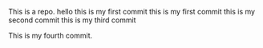This is a repo.
hello this is my first commit
this is my first commit
this is my second commit
this is my third commit

This is my fourth commit.
